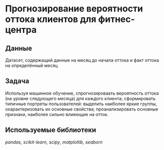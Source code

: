 # Прогнозирование вероятности оттока клиентов для фитнес-центра


## Данные

Датасет, содержащий данные на месяц до начала оттока и факт оттока на определённый месяц

## Задача

Используя машинное обучение, спрогнозироваать вероятность оттока (на уровне следующего месяца) для каждого клиента; сформировать типичные
портреты пользователей: выделить наиболее яркие группы, охарактеризовать их основные свойства; проанализировать основные признаки, наиболее сильно влияющие на отток. 

## Используемые библиотеки
*pandas*, *scikit-learn*, *scipy*, *matplotlib*, *seaborn*

